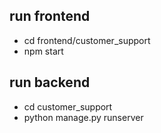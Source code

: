 ## run frontend ##
- cd frontend/customer_support
- npm start

## run backend ##
- cd customer_support
- python manage.py runserver
